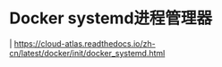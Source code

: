 # Docker systemd进程管理器

| <https://cloud-atlas.readthedocs.io/zh-cn/latest/docker/init/docker_systemd.html>
